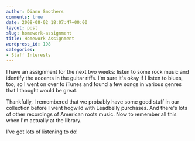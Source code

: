 ```yaml
---
author: Diann Smothers
comments: true
date: 2008-08-02 18:07:47+00:00
layout: post
slug: homework-assignment
title: Homework Assignment
wordpress_id: 198
categories:
- Staff Interests
---
```


I have an assignment for the next two weeks: listen to some rock music and identify the accents in the guitar riffs. I'm sure it's okay if I listen to blues, too, so I went on over to iTunes and found a few songs in various genres that I thought would be great.

Thankfully, I remembered that we probably have some good stuff in our collection before I went hogwild with Leadbelly purchases. And there's lots of other recordings of American roots music. Now to remember all this when I'm actually at the library.

I've got lots of listening to do!
